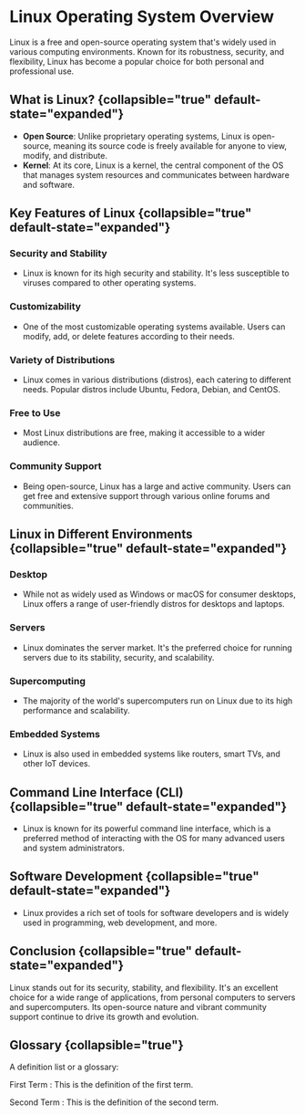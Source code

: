# Linux Operating System Overview

Linux is a free and open-source operating system that's widely used in various computing environments. Known for its
robustness, security, and flexibility, Linux has become a popular choice for both personal and professional use.

## What is Linux? {collapsible="true" default-state="expanded"}

- **Open Source**: Unlike proprietary operating systems, Linux is open-source, meaning its source code is freely
  available for anyone to view, modify, and distribute.
- **Kernel**: At its core, Linux is a kernel, the central component of the OS that manages system resources and
  communicates between hardware and software.

## Key Features of Linux {collapsible="true" default-state="expanded"}

### Security and Stability

- Linux is known for its high security and stability. It's less susceptible to viruses compared to other operating
  systems.

### Customizability

- One of the most customizable operating systems available. Users can modify, add, or delete features according to their
  needs.

### Variety of Distributions

- Linux comes in various distributions (distros), each catering to different needs. Popular distros include Ubuntu,
  Fedora, Debian, and CentOS.

### Free to Use

- Most Linux distributions are free, making it accessible to a wider audience.

### Community Support

- Being open-source, Linux has a large and active community. Users can get free and extensive support through various
  online forums and communities.

## Linux in Different Environments {collapsible="true" default-state="expanded"}

### Desktop

- While not as widely used as Windows or macOS for consumer desktops, Linux offers a range of user-friendly distros for
  desktops and laptops.

### Servers

- Linux dominates the server market. It's the preferred choice for running servers due to its stability, security, and
  scalability.

### Supercomputing

- The majority of the world's supercomputers run on Linux due to its high performance and scalability.

### Embedded Systems

- Linux is also used in embedded systems like routers, smart TVs, and other IoT devices.

## Command Line Interface (CLI) {collapsible="true" default-state="expanded"}

- Linux is known for its powerful command line interface, which is a preferred method of interacting with the OS for
  many advanced users and system administrators.

## Software Development {collapsible="true" default-state="expanded"}

- Linux provides a rich set of tools for software developers and is widely used in programming, web development, and
  more.

## Conclusion {collapsible="true" default-state="expanded"}

Linux stands out for its security, stability, and flexibility. It's an excellent choice for a wide range of
applications, from personal computers to servers and supercomputers. Its open-source nature and vibrant community
support continue to drive its growth and evolution.

## Glossary {collapsible="true"}

A definition list or a glossary:

First Term
: This is the definition of the first term.

Second Term
: This is the definition of the second term.
